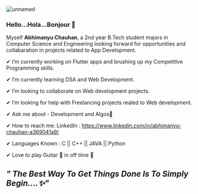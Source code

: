 ![unnamed](https://user-images.githubusercontent.com/64039239/113500406-582ec000-953b-11eb-99ef-7d0a762dd0bb.png)

### Hello...Hola...Bonjour 👋

Myself **Abhimanyu Chauhan**, a 2nd year B.Tech student majors in Computer Science and Engineering looking forward for opportunities and collabaration in projects related to App Development.

✔ I’m currently working on Flutter apps and brushing up my Competitive Programming skills.

✔ I’m currently learning DSA and Web Development.

✔ I’m looking to collaborate on Web development projects.

✔ I’m looking for help with Freelancing projects realed to Web development.

✔ Ask me about - Development and Algos📲

✔ How to reach me: LinkedIn : https://www.linkedin.com/in/abhimanyu-chauhan-a369041a9/

✔ Languages Known : C || C++ || JAVA || Python

✔ Love to play Guitar 🎸 in off time 🤗

## *" The Best Way To Get Things Done Is To Simply Begin....✨"*
